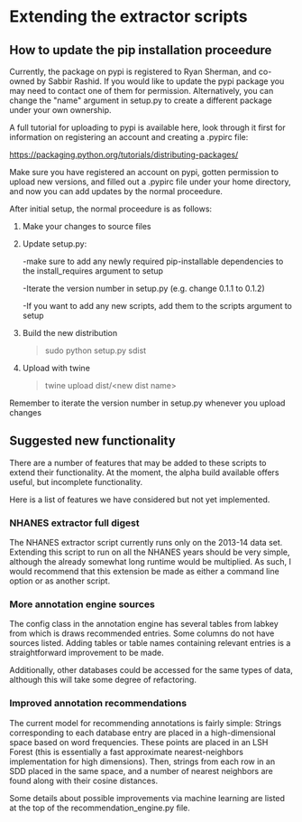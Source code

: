 # Extending the extractor scripts

## How to update the pip installation proceedure

Currently, the package on pypi is registered to Ryan Sherman, and co-owned by Sabbir Rashid.  If you would like to update the pypi package you may need to contact one of them for permission.  Alternatively, you can change the "name" argument in setup.py to create a different package under your own ownership.

A full tutorial for uploading to pypi is available here, look through it first for information on registering an account and creating a .pypirc file:

https://packaging.python.org/tutorials/distributing-packages/

Make sure you have registered an account on pypi, gotten permission to upload new versions, and filled out a .pypirc file under your home directory, and now you can add updates by the normal proceedure.

After initial setup, the normal proceedure is as follows:
1) Make your changes to source files
2) Update setup.py:

	-make sure to add any newly required pip-installable dependencies to the install_requires argument to setup
	
	-Iterate the version number in setup.py (e.g. change 0.1.1 to 0.1.2)
	
	-If you want to add any new scripts, add them to the scripts argument to setup
	
3) Build the new distribution
	> sudo python setup.py sdist
4) Upload with twine
	> twine upload dist/\<new dist name\>

	

Remember to iterate the version number in setup.py whenever you upload changes

## Suggested new functionality

There are a number of features that may be added to these scripts to extend their functionality.  At the moment, the alpha build available offers useful, but incomplete functionality.

Here is a list of features we have considered but not yet implemented.

### NHANES extractor full digest
The NHANES extractor script currently runs only on the 2013-14 data set.  Extending this script to run on all the NHANES years should be very simple, although the already somewhat long runtime would be multiplied.  As such, I would recommend that this extension be made as either a command line option or as another script.

### More annotation engine sources
The config class in the annotation engine has several tables from labkey from which is draws recommended entries.  Some columns do not have sources listed.  Adding tables or table names containing relevant entries is a straightforward improvement to be made.

Additionally, other databases could be accessed for the same types of data, although this will take some degree of refactoring.

### Improved annotation recommendations
The current model for recommending annotations is fairly simple:
Strings corresponding to each database entry are placed in a high-dimensional space based on word frequencies.  These points are placed in an LSH Forest (this is essentially a fast approximate nearest-neighbors implementation for high dimensions).  Then, strings from each row in an SDD placed in the same space, and a number of nearest neighbors are found along with their cosine distances.

Some details about possible improvements via machine learning are listed at the top of the recommendation\_engine.py file.






